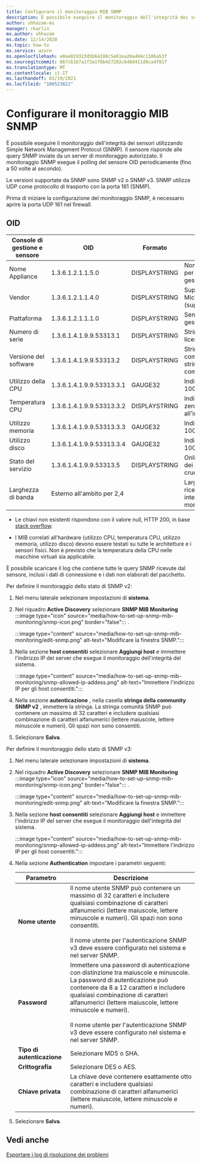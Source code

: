 ```yaml
---
title: Configurare il monitoraggio MIB SNMP
description: È possibile eseguire il monitoraggio dell'integrità dei sensori tramite SNMP. Il sensore risponde alle query SNMP inviate da un server di monitoraggio autorizzato.
author: shhazam-ms
manager: rkarlin
ms.author: shhazam
ms.date: 12/14/2020
ms.topic: how-to
ms.service: azure
ms.openlocfilehash: e0ae029323d5b64288c5e61ea28a494c1106a53f
ms.sourcegitcommit: 867cb1b7a1f3a1f0b427282c648d411d0ca4f81f
ms.translationtype: MT
ms.contentlocale: it-IT
ms.lasthandoff: 03/19/2021
ms.locfileid: "100523822"
---
```

# <a name="set-up-snmp-mib-monitoring"></a>Configurare il monitoraggio MIB SNMP

È possibile eseguire il monitoraggio dell'integrità dei sensori utilizzando Simple Network Management Protocol (SNMP). Il sensore risponde alle query SNMP inviate da un server di monitoraggio autorizzato. Il monitoraggio SNMP esegue il polling del sensore OID periodicamente (fino a 50 volte al secondo).

Le versioni supportate da SNMP sono SNMP v2 o SNMP v3. SNMP utilizza UDP come protocollo di trasporto con la porta 161 (SNMP).

Prima di iniziare la configurazione del monitoraggio SNMP, è necessario aprire la porta UDP 161 nel firewall.

## <a name="oids"></a>OID

| Console di gestione e sensore | OID | Formato | Descrizione |
|--|--|--|--|
| Nome Appliance | 1.3.6.1.2.1.1.5.0 | DISPLAYSTRING | Nome del dispositivo per la console di gestione locale |
| Vendor | 1.3.6.1.2.1.1.4.0 | DISPLAYSTRING | Supporto tecnico Microsoft (support.microsoft.com) |
| Piattaforma | 1.3.6.1.2.1.1.1.0 | DISPLAYSTRING | Sensore o console di gestione locale |
| Numero di serie | 1.3.6.1.4.1.9.9.53313.1 | DISPLAYSTRING | Stringa utilizzata dalla licenza |
| Versione del software | 1.3.6.1.4.1.9.9.53313.2 | DISPLAYSTRING | Stringa di versione completa di Xsense e stringa di versione completa di gestione |
| Utilizzo della CPU | 1.3.6.1.4.1.9.9.53313.3.1 | GAUGE32 | Indicazione da zero a 100 |
| Temperatura CPU | 1.3.6.1.4.1.9.9.53313.3.2 | DISPLAYSTRING | Indicazione Celsius da zero a 100 in base all'input Linux |
| Utilizzo memoria | 1.3.6.1.4.1.9.9.53313.3.3 | GAUGE32 | Indicazione da zero a 100 |
| Utilizzo disco | 1.3.6.1.4.1.9.9.53313.3.4 | GAUGE32 | Indicazione da zero a 100 |
| Stato del servizio | 1.3.6.1.4.1.9.9.53313.5 | DISPLAYSTRING | Online o offline se uno dei quattro componenti cruciali è inattivo |
| Larghezza di banda | Esterno all'ambito per 2,4 |  | Larghezza di banda ricevuta su ogni interfaccia di monitoraggio in Xsense |

   - Le chiavi non esistenti rispondono con il valore null, HTTP 200, in base [stack overflow](https://stackoverflow.com/questions/51419026/querying-for-non-existing-record-returns-null-with-http-200).
    
   - I MIB correlati all'hardware (utilizzo CPU, temperatura CPU, utilizzo memoria, utilizzo disco) devono essere testati su tutte le architetture e i sensori fisici. Non è previsto che la temperatura della CPU nelle macchine virtuali sia applicabile.

È possibile scaricare il log che contiene tutte le query SNMP ricevute dal sensore, inclusi i dati di connessione e i dati non elaborati del pacchetto.

Per definire il monitoraggio dello stato di SNMP v2:

1. Nel menu laterale selezionare impostazioni di **sistema**.

2. Nel riquadro **Active Discovery** selezionare **SNMP MIB Monitoring** :::image type="icon" source="media/how-to-set-up-snmp-mib-monitoring/snmp-icon.png" border="false"::: .

    :::image type="content" source="media/how-to-set-up-snmp-mib-monitoring/edit-snmp.png" alt-text="Modificare la finestra SNMP.":::

3. Nella sezione **host consentiti** selezionare **Aggiungi host** e immettere l'indirizzo IP del server che esegue il monitoraggio dell'integrità del sistema.

    :::image type="content" source="media/how-to-set-up-snmp-mib-monitoring/snmp-allowed-ip-addess.png" alt-text="Immettere l'indirizzo IP per gli host consentiti.":::

4. Nella sezione **autenticazione** , nella casella **stringa della community SNMP v2** , immettere la stringa. La stringa comunità SNMP può contenere un massimo di 32 caratteri e includere qualsiasi combinazione di caratteri alfanumerici (lettere maiuscole, lettere minuscole e numeri). Gli spazi non sono consentiti.

5. Selezionare **Salva**.

Per definire il monitoraggio dello stato di SNMP v3:

1. Nel menu laterale selezionare impostazioni di **sistema**.

2. Nel riquadro **Active Discovery** selezionare **SNMP MIB Monitoring** :::image type="icon" source="media/how-to-set-up-snmp-mib-monitoring/snmp-icon.png" border="false"::: .

    :::image type="content" source="media/how-to-set-up-snmp-mib-monitoring/edit-snmp.png" alt-text="Modificare la finestra SNMP.":::

3. Nella sezione **host consentiti** selezionare **Aggiungi host** e immettere l'indirizzo IP del server che esegue il monitoraggio dell'integrità del sistema.

    :::image type="content" source="media/how-to-set-up-snmp-mib-monitoring/snmp-allowed-ip-addess.png" alt-text="Immettere l'indirizzo IP per gli host consentiti.":::

4. Nella sezione **Authentication** impostare i parametri seguenti:

    | Parametro | Descrizione |
    |--|--|
    | **Nome utente** | Il nome utente SNMP può contenere un massimo di 32 caratteri e includere qualsiasi combinazione di caratteri alfanumerici (lettere maiuscole, lettere minuscole e numeri). Gli spazi non sono consentiti. <br /> <br />Il nome utente per l'autenticazione SNMP v3 deve essere configurato nel sistema e nel server SNMP. |
    | **Password** | Immettere una password di autenticazione con distinzione tra maiuscole e minuscole. La password di autenticazione può contenere da 8 a 12 caratteri e includere qualsiasi combinazione di caratteri alfanumerici (lettere maiuscole, lettere minuscole e numeri). <br /> <br/>Il nome utente per l'autenticazione SNMP v3 deve essere configurato nel sistema e nel server SNMP. |
    | **Tipo di autenticazione** | Selezionare MD5 o SHA. |
    | **Crittografia** | Selezionare DES o AES. |
    | **Chiave privata** | La chiave deve contenere esattamente otto caratteri e includere qualsiasi combinazione di caratteri alfanumerici (lettere maiuscole, lettere minuscole e numeri). |

5. Selezionare **Salva**.

## <a name="see-also"></a>Vedi anche

[Esportare i log di risoluzione dei problemi](how-to-troubleshoot-the-sensor-and-on-premises-management-console.md)
